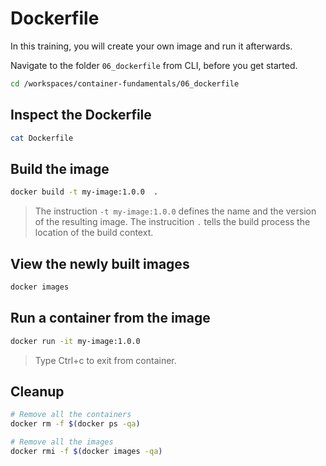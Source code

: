 # Dockerfile

In this training, you will create your own image and run it afterwards.

Navigate to the folder `06_dockerfile` from CLI, before you get started.

```bash
cd /workspaces/container-fundamentals/06_dockerfile
```

## Inspect the Dockerfile

```bash
cat Dockerfile
```

## Build the image

```bash
docker build -t my-image:1.0.0  .
```

> The instruction `-t my-image:1.0.0` defines the name and the version of the resulting image.
> The instrucition `.` tells the build process the location of the build context.

## View the newly built images

```bash
docker images
```

## Run a container from the image

```bash
docker run -it my-image:1.0.0
```

> Type Ctrl+c to exit from container.

## Cleanup

```bash
# Remove all the containers
docker rm -f $(docker ps -qa)

# Remove all the images
docker rmi -f $(docker images -qa)
```
